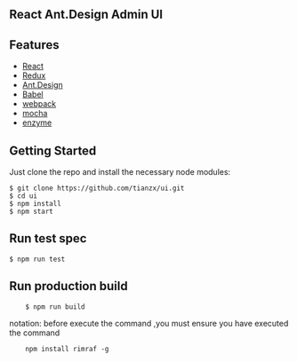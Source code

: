 ## React Ant.Design Admin UI

## Features

- [React](https://facebook.github.io/react/)
- [Redux](https://github.com/reactjs/redux)
- [Ant.Design](http://ant.design/)
- [Babel](https://babeljs.io/)
- [webpack](https://webpack.github.io/)
- [mocha](https://mochajs.org/)
- [enzyme](https://github.com/airbnb/enzyme)

## Getting Started

Just clone the repo and install the necessary node modules:

```shell
$ git clone https://github.com/tianzx/ui.git
$ cd ui
$ npm install
$ npm start
```

## Run test spec

```shell
$ npm run test
```

## Run production build

```shell
    $ npm run build
```
notation: before execute the command ,you must ensure you have executed the command
```shell
    npm install rimraf -g
```